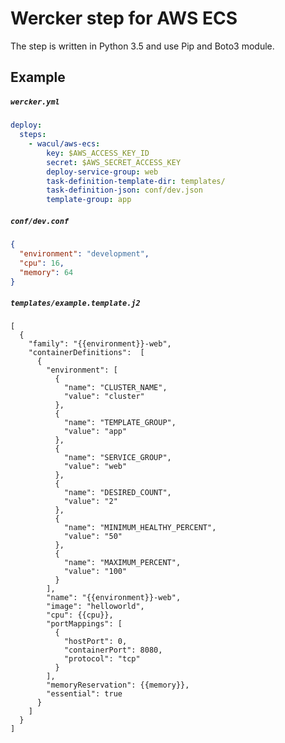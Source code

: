 Wercker step for AWS ECS
=======================

The step is written in Python 3.5 and use Pip and Boto3 module.

## Example

##### `wercker.yml`

```yml
deploy:
  steps:
    - wacul/aws-ecs:
        key: $AWS_ACCESS_KEY_ID
        secret: $AWS_SECRET_ACCESS_KEY
        deploy-service-group: web
        task-definition-template-dir: templates/
        task-definition-json: conf/dev.json
        template-group: app
```

##### `conf/dev.conf`

```json
{
  "environment": "development",
  "cpu": 16,
  "memory": 64
}
```

##### `templates/example.template.j2`

```
[
  {
    "family": "{{environment}}-web",
    "containerDefinitions":  [
      {
        "environment": [
          {
            "name": "CLUSTER_NAME",
            "value": "cluster"
          },
          {
            "name": "TEMPLATE_GROUP",
            "value": "app"
          },
          {
            "name": "SERVICE_GROUP",
            "value": "web"
          },
          {
            "name": "DESIRED_COUNT",
            "value": "2"
          },
          {
            "name": "MINIMUM_HEALTHY_PERCENT",
            "value": "50"
          },
          {
            "name": "MAXIMUM_PERCENT",
            "value": "100"
          }
        ],
        "name": "{{environment}}-web",
        "image": "helloworld",
        "cpu": {{cpu}},
        "portMappings": [
          {
            "hostPort": 0,
            "containerPort": 8080,
            "protocol": "tcp"
          }
        ],
        "memoryReservation": {{memory}},
        "essential": true
      }
    ]
  }
]
```

